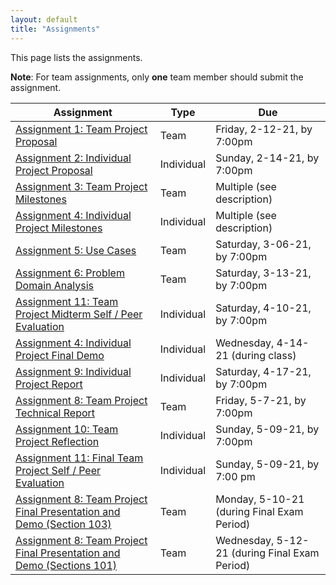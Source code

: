 ```yaml
---
layout: default
title: "Assignments"
---
```


This page lists the assignments.

**Note**: For team assignments, only **one** team member should submit the assignment.

Assignment | Type | Due
---------- | ---- | ---
[Assignment 1: Team Project Proposal](assign01.html) | Team | Friday, 2-12-21, by 7:00pm
[Assignment 2: Individual Project Proposal](assign02.html) | Individual | Sunday, 2-14-21, by 7:00pm
[Assignment 3: Team Project Milestones](assign03.html) | Team | Multiple (see description)
[Assignment 4: Individual Project Milestones](assign04.html) | Individual | Multiple (see description)
[Assignment 5: Use Cases](assign05.html) | Team | Saturday, 3-06-21, by 7:00pm
[Assignment 6: Problem Domain Analysis](assign06.html) | Team | Saturday, 3-13-21, by 7:00pm
[Assignment 11: Team Project Midterm Self / Peer Evaluation](assign11.html) | Individual | Saturday, 4-10-21, by 7:00pm
[Assignment 4: Individual Project Final Demo](assign04.html) | Individual | Wednesday, 4-14-21 (during class)
[Assignment 9: Individual Project Report](assign09.html) | Individual | Saturday, 4-17-21, by 7:00pm
[Assignment 8: Team Project Technical Report](assign08.html) | Team | Friday, 5-7-21, by 7:00pm
[Assignment 10: Team Project Reflection](assign10.html) | Individual | Sunday, 5-09-21, by 7:00pm
[Assignment 11: Final Team Project Self / Peer Evaluation](assign11.html) | Individual | Sunday, 5-09-21, by 7:00 pm
[Assignment 8: Team Project Final Presentation and Demo (Section 103)](assign08.html) | Team | Monday, 5-10-21 (during Final Exam Period)
[Assignment 8: Team Project Final Presentation and Demo (Sections 101)](assign08.html) | Team | Wednesday, 5-12-21 (during Final Exam Period)

